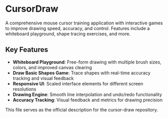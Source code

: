 # CursorDraw

A comprehensive mouse cursor training application with interactive games to improve drawing speed, accuracy, and control. Features include a whiteboard playground, shape tracing exercises, and more.

## Key Features

- **Whiteboard Playground**: Free-form drawing with multiple brush sizes, colors, and improved canvas clearing
- **Draw Basic Shapes Game**: Trace shapes with real-time accuracy tracking and visual feedback
- **Responsive UI**: Scaled interface elements for different screen resolutions
- **Drawing Engine**: Smooth line interpolation and undo/redo functionality
- **Accuracy Tracking**: Visual feedback and metrics for drawing precision

This file serves as the official description for the cursor-draw repository. 